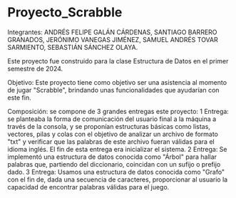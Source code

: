 # Proyecto_Scrabble
Integrantes: ANDRÉS FELIPE GALÁN CÁRDENAS, SANTIAGO BARRERO GRANADOS, JERÓNIMO VANEGAS JIMÉNEZ, SAMUEL ANDRÉS TOVAR SARMIENTO, SEBASTIÁN SÁNCHEZ OLAYA.

Este proyecto fue construido para la clase Estructura de Datos en el primer semestre de 2024.

Objetivo: Este proyecto tiene como objetivo ser una asistencia al momento de jugar "Scrabble", brindando unas funcionalidades que ayudarían con este fin.

Composición: se compone de 3 grandes entregas este proyecto:
  1 Entrega: se planteaba la forma de comunicación del usuario final a la máquina a través de la consola, y se proponían estructuras básicas como listas, vectores, pilas y colas con el objetivo de analizar un archivo de formato "txt" y verificar que las palabras de este archivo fueran válidas para el idioma inglés. El fin de esta entrega era inicializar el sistema.
  2 Entrega: Se implementó una estructura de datos conocida como "Árbol" para hallar palabras que, partiendo del diccionario, coincidan con un sufijo o prefijo dado.
  3 Entrega: Usamos una estructura de datos conocida como "Grafo" con el fin de, dada una secuencia de caracteres, proporcionar al usuario la capacidad de encontrar palabras válidas para el juego.
